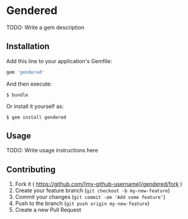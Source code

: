 # Gendered

TODO: Write a gem description

## Installation

Add this line to your application's Gemfile:

```ruby
gem 'gendered'
```

And then execute:

    $ bundle

Or install it yourself as:

    $ gem install gendered

## Usage

TODO: Write usage instructions here

## Contributing

1. Fork it ( https://github.com/[my-github-username]/gendered/fork )
2. Create your feature branch (`git checkout -b my-new-feature`)
3. Commit your changes (`git commit -am 'Add some feature'`)
4. Push to the branch (`git push origin my-new-feature`)
5. Create a new Pull Request
